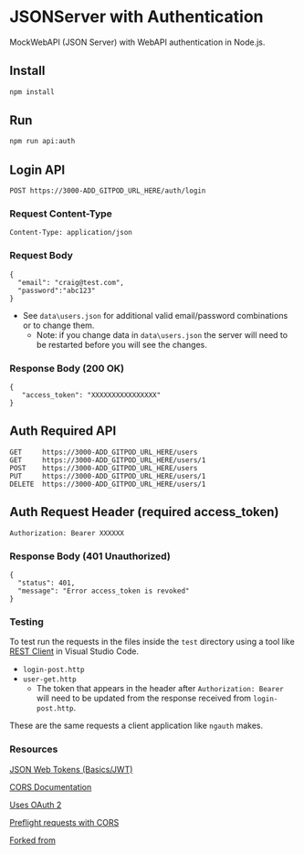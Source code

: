 # JSONServer with Authentication

MockWebAPI (JSON Server) with WebAPI authentication in Node.js.

## Install

```bash
npm install
```

## Run

```bash
npm run api:auth
```

## Login API

```
POST https://3000-ADD_GITPOD_URL_HERE/auth/login
```

### Request Content-Type

```
Content-Type: application/json
```

### Request Body

```
{
  "email": "craig@test.com",
  "password":"abc123"
}
```

- See `data\users.json` for additional valid email/password combinations or to change them.
  - Note: if you change data in `data\users.json` the server will need to be restarted before you will see the changes.

### Response Body (200 OK)

```
{
   "access_token": "XXXXXXXXXXXXXXXX"
}
```

## Auth Required API

```
GET     https://3000-ADD_GITPOD_URL_HERE/users
GET     https://3000-ADD_GITPOD_URL_HERE/users/1
POST    https://3000-ADD_GITPOD_URL_HERE/users
PUT     https://3000-ADD_GITPOD_URL_HERE/users/1
DELETE  https://3000-ADD_GITPOD_URL_HERE/users/1
```

## Auth Request Header (required access_token)

```
Authorization: Bearer XXXXXX
```

### Response Body (401 Unauthorized)

```
{
  "status": 401,
  "message": "Error access_token is revoked"
}
```

### Testing

To test run the requests in the files inside the `test` directory using a tool like [REST Client](https://marketplace.visualstudio.com/items?itemName=humao.rest-client) in Visual Studio Code.

- `login-post.http`
- `user-get.http`
  - The token that appears in the header after `Authorization: Bearer` will need to be updated from the response received from `login-post.http`.

These are the same requests a client application like `ngauth` makes.

### Resources

[JSON Web Tokens (Basics/JWT)](https://medium.com/@piraveenaparalogarajah/json-web-tokens-jwt-basics-6515b13077e8)

[CORS Documentation](https://developer.mozilla.org/en-US/docs/Web/HTTP/CORS)

[Uses OAuth 2](https://security.stackexchange.com/questions/108662/why-is-bearer-required-before-the-token-in-authorization-header-in-a-http-re)

[Preflight requests with CORS](http://restlet.com/company/blog/2015/12/15/understanding-and-using-cors/)

[Forked from](https://github.com/oz4you/mock-auth-json-server)

